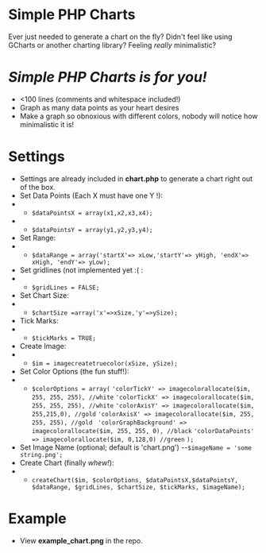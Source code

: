 
# Simple PHP Charts

Ever just needed to generate a chart on the fly? 
Didn't feel like using GCharts or another charting library?
Feeling _really_ minimalistic?

# _Simple PHP Charts is for you!_

  - <100 lines (comments and whitespace included!)
  - Graph as many data points as your heart desires
  - Make a graph so obnoxious with different colors, nobody will notice how minimalistic it is!

# Settings
- Settings are already included in **chart.php** to generate a chart right out of the box. 
- Set Data Points (Each X must have one Y !):
- - ```$dataPointsX = array(x1,x2,x3,x4); ```
- - ```$dataPointsY = array(y1,y2,y3,y4); ```
- Set Range:
- - ```$dataRange = array('startX'=> xLow,'startY'=> yHigh, 'endX'=> xHigh, 'endY'=> yLow);```
- Set gridlines (not implemented yet :( :
- - ```$gridLines = FALSE;```
- Set Chart Size:
- - ```$chartSize =array('x'=>xSize,'y'=>ySize); ```
- Tick Marks:
- - ```$tickMarks = TRUE;```
- Create Image: 
- - ```$im = imagecreatetruecolor(xSize, ySize);```
- Set Color Options (the fun stuff!):
- - ```$colorOptions = array(```
	```'colorTickY' => imagecolorallocate($im, 255, 255, 255), //white```
	```'colorTickX' => imagecolorallocate($im, 255, 255, 255), //white```
	```'colorAxisY' => imagecolorallocate($im, 255,215,0), //gold```
	```'colorAxisX' => imagecolorallocate($im, 255, 255, 255), //gold```
```	'colorGraphBackground' => imagecolorallocate($im, 255, 255, 0), //black```
	```'colorDataPoints' => imagecolorallocate($im, 0,128,0) //green```
```);```
- Set Image Name (optional; default is 'chart.png')
--`$imageName = 'some string.png';` 
- Create Chart (finally _whew!_): 
- - ```createChart($im, $colorOptions, $dataPointsX,$dataPointsY, $dataRange, $gridLines, $chartSize, $tickMarks, $imageName);```

# Example
- View **example_chart.png** in the repo.



